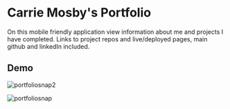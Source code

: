 # Carrie Mosby's Portfolio
On this mobile friendly application view information about me and projects I have completed. Links to project repos and live/deployed pages, main github and linkedIn included.

## Demo
![portfoliosnap2](https://user-images.githubusercontent.com/46547100/60213379-606bae80-9831-11e9-931b-6e0f80bdd278.PNG)

![portfoliosnap](https://user-images.githubusercontent.com/46547100/60213383-62ce0880-9831-11e9-86ae-df26af427181.PNG)
